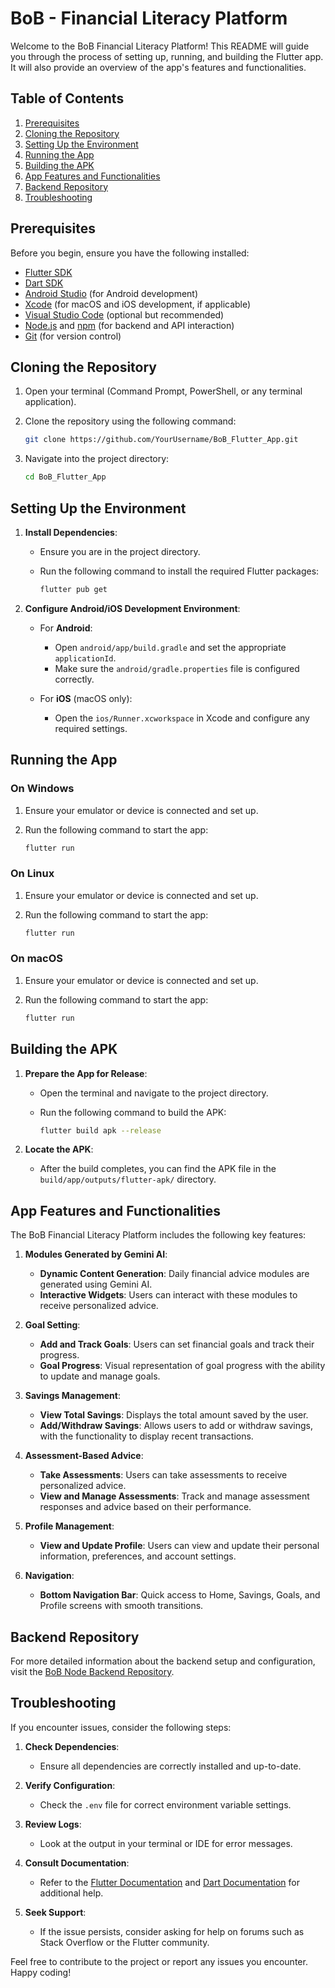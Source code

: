 # BoB - Financial Literacy Platform

Welcome to the BoB Financial Literacy Platform! This README will guide you through the process of setting up, running, and building the Flutter app. It will also provide an overview of the app's features and functionalities.

## Table of Contents

1. [Prerequisites](#prerequisites)
2. [Cloning the Repository](#cloning-the-repository)
3. [Setting Up the Environment](#setting-up-the-environment)
4. [Running the App](#running-the-app)
5. [Building the APK](#building-the-apk)
6. [App Features and Functionalities](#app-features-and-functionalities)
7. [Backend Repository](#backend-repository)
8. [Troubleshooting](#troubleshooting)

## Prerequisites

Before you begin, ensure you have the following installed:

- [Flutter SDK](https://flutter.dev/docs/get-started/install)
- [Dart SDK](https://dart.dev/get-dart)
- [Android Studio](https://developer.android.com/studio) (for Android development)
- [Xcode](https://developer.apple.com/xcode/) (for macOS and iOS development, if applicable)
- [Visual Studio Code](https://code.visualstudio.com/) (optional but recommended)
- [Node.js](https://nodejs.org/) and [npm](https://www.npmjs.com/get-npm) (for backend and API interaction)
- [Git](https://git-scm.com/) (for version control)

## Cloning the Repository

1. Open your terminal (Command Prompt, PowerShell, or any terminal application).
2. Clone the repository using the following command:

    ```bash
    git clone https://github.com/YourUsername/BoB_Flutter_App.git
    ```

3. Navigate into the project directory:

    ```bash
    cd BoB_Flutter_App
    ```

## Setting Up the Environment

1. **Install Dependencies**:

    - Ensure you are in the project directory.
    - Run the following command to install the required Flutter packages:

      ```bash
      flutter pub get
      ```

2. **Configure Android/iOS Development Environment**:

    - For **Android**:
      - Open `android/app/build.gradle` and set the appropriate `applicationId`.
      - Make sure the `android/gradle.properties` file is configured correctly.

    - For **iOS** (macOS only):
      - Open the `ios/Runner.xcworkspace` in Xcode and configure any required settings.

## Running the App

### On Windows

1. Ensure your emulator or device is connected and set up.
2. Run the following command to start the app:

    ```bash
    flutter run
    ```

### On Linux

1. Ensure your emulator or device is connected and set up.
2. Run the following command to start the app:

    ```bash
    flutter run
    ```

### On macOS

1. Ensure your emulator or device is connected and set up.
2. Run the following command to start the app:

    ```bash
    flutter run
    ```

## Building the APK

1. **Prepare the App for Release**:

    - Open the terminal and navigate to the project directory.
    - Run the following command to build the APK:

      ```bash
      flutter build apk --release
      ```

2. **Locate the APK**:

    - After the build completes, you can find the APK file in the `build/app/outputs/flutter-apk/` directory.

## App Features and Functionalities

The BoB Financial Literacy Platform includes the following key features:

1. **Modules Generated by Gemini AI**:
   - **Dynamic Content Generation**: Daily financial advice modules are generated using Gemini AI.
   - **Interactive Widgets**: Users can interact with these modules to receive personalized advice.

2. **Goal Setting**:
   - **Add and Track Goals**: Users can set financial goals and track their progress.
   - **Goal Progress**: Visual representation of goal progress with the ability to update and manage goals.

3. **Savings Management**:
   - **View Total Savings**: Displays the total amount saved by the user.
   - **Add/Withdraw Savings**: Allows users to add or withdraw savings, with the functionality to display recent transactions.

4. **Assessment-Based Advice**:
   - **Take Assessments**: Users can take assessments to receive personalized advice.
   - **View and Manage Assessments**: Track and manage assessment responses and advice based on their performance.

5. **Profile Management**:
   - **View and Update Profile**: Users can view and update their personal information, preferences, and account settings.

6. **Navigation**:
   - **Bottom Navigation Bar**: Quick access to Home, Savings, Goals, and Profile screens with smooth transitions.

## Backend Repository

For more detailed information about the backend setup and configuration, visit the [BoB Node Backend Repository](https://github.com/RobertOdhiz/BoB_Node_Backend/blob/main/README.md).

## Troubleshooting

If you encounter issues, consider the following steps:

1. **Check Dependencies**:
   - Ensure all dependencies are correctly installed and up-to-date.

2. **Verify Configuration**:
   - Check the `.env` file for correct environment variable settings.

3. **Review Logs**:
   - Look at the output in your terminal or IDE for error messages.

4. **Consult Documentation**:
   - Refer to the [Flutter Documentation](https://flutter.dev/docs) and [Dart Documentation](https://dart.dev/guides) for additional help.

5. **Seek Support**:
   - If the issue persists, consider asking for help on forums such as Stack Overflow or the Flutter community.

Feel free to contribute to the project or report any issues you encounter. Happy coding!
